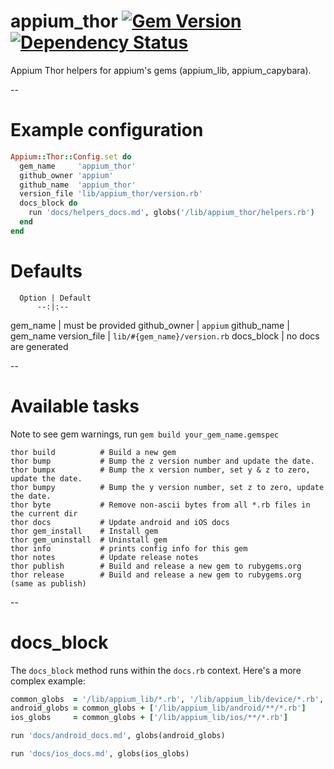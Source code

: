 # appium_thor [![Gem Version](https://badge.fury.io/rb/appium_thor.svg)](http://badge.fury.io/rb/appium_thor)[![Dependency Status](https://gemnasium.com/appium/appium_thor.svg)](https://gemnasium.com/appium/appium_thor)


Appium Thor helpers for appium's gems (appium_lib, appium_capybara).

--

# Example configuration

```ruby
Appium::Thor::Config.set do
  gem_name     'appium_thor'
  github_owner 'appium'
  github_name  'appium_thor'
  version_file 'lib/appium_thor/version.rb'
  docs_block do
    run 'docs/helpers_docs.md', globs('/lib/appium_thor/helpers.rb')
  end
end
```

# Defaults

      Option | Default
          --:|:--
gem_name     | must be provided
github_owner | `appium`
github_name  | gem_name
version_file | `lib/#{gem_name}/version.rb`
docs_block   | no docs are generated


--

# Available tasks

Note to see gem warnings, run `gem build your_gem_name.gemspec`

```
thor build          # Build a new gem
thor bump           # Bump the z version number and update the date.
thor bumpx          # Bump the x version number, set y & z to zero, update the date.
thor bumpy          # Bump the y version number, set z to zero, update the date.
thor byte           # Remove non-ascii bytes from all *.rb files in the current dir
thor docs           # Update android and iOS docs
thor gem_install    # Install gem
thor gem_uninstall  # Uninstall gem
thor info           # prints config info for this gem
thor notes          # Update release notes
thor publish        # Build and release a new gem to rubygems.org
thor release        # Build and release a new gem to rubygems.org (same as publish)
```

--

# docs_block

The `docs_block` method runs within the `docs.rb` context. Here's a more complex example:

```ruby
common_globs  = '/lib/appium_lib/*.rb', '/lib/appium_lib/device/*.rb', '/lib/appium_lib/common/**/*.rb'
android_globs = common_globs + ['/lib/appium_lib/android/**/*.rb']
ios_globs     = common_globs + ['/lib/appium_lib/ios/**/*.rb']

run 'docs/android_docs.md', globs(android_globs)

run 'docs/ios_docs.md', globs(ios_globs)
```
